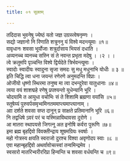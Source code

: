 ```yaml
---
title: ०१ सूक्तम्

---
```

तदिदास भुवनेषु ज्येष्ठं यतो जज्ञ उग्रस्त्वेषनृम्णः ।  
सद्यो जज्ञानो नि रिणाति शत्रूननु यं विश्वे मदन्त्यूमाः ॥१॥  
वावृधानः शवसा भूर्योजाः शत्रुर्दासाय भियसं दधाति ।  
अव्यनच्च व्यनच्च सस्नि सं ते नवन्त प्रभृता मदेषु । ।२ । ।  
त्वे क्रतुमपि पृञ्चन्ति विश्वे द्विर्यदेते त्रिर्भवन्त्यूमाः ।  
स्वादोः स्वादीयः स्वादुना सृजा समदः सु मधु मधुनाभि योधीः ॥ ३ ॥  
इति चिद्धि त्वा धना जयन्तं रणेरणे अनुमदन्ति विप्राः ।  
ओजीयो धृष्णो स्थिरमा तनुष्व मा त्वा दभन्दुरेवा यातुधानाः ॥४॥  
त्वया वयं शाशद्महे रणेषु प्रपश्यन्तो युधेन्यानि भूरि ।  
चोदयामि त आयुधा वचोभिः सं ते शिशामि ब्रह्मणा वयांसि ॥५॥  
स्तुषेय्यं पुरुवर्पसमृभ्वमिनतममाप्त्यमाप्त्यानाम् ।  
आा दर्शते शवसा सप्त दानून् प्र साक्षते प्रतिमानानि भूरि ॥६॥  
नि तद्वधिषे ऽवरं परं च यस्मिन्नाविथावसा दुरोणे ।  
आ मातरा स्थापयसे जिगत्नू अत इनोषि कर्वरा पुरूणि ॥७॥  
इमा ब्रह्म बृहद्दिवो विवक्तीन्द्राय शूषमग्रियः स्वर्षाः ।  
महो गोत्रस्य क्षयति स्वराजो दुरश्च विश्वा अवृणोदप स्वाः ॥८ ॥  
एवा महान्बृहद्दिवो अथर्वावोचत्स्वां तन्वमिन्द्रमेव ।  
स्वसारो मातरिभ्वरीररिप्रा हिन्वन्ति च शवसा वर्धयन्ति च ॥९॥  